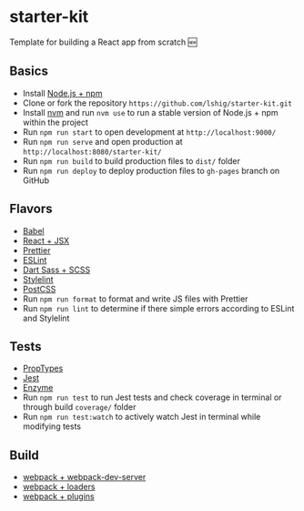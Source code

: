 # starter-kit

Template for building a React app from scratch :new:

## Basics

- Install [Node.js + npm](https://nodejs.org/en/)
- Clone or fork the repository `https://github.com/lshig/starter-kit.git`
- Install [nvm](https://github.com/nvm-sh/nvm) and run `nvm use` to run a stable version of Node.js + npm within the project
- Run `npm run start` to open development at `http://localhost:9000/`
- Run `npm run serve` and open production at `http://localhost:8080/starter-kit/`
- Run `npm run build` to build production files to `dist/` folder
- Run `npm run deploy` to deploy production files to `gh-pages` branch on GitHub

## Flavors

- [Babel](https://babeljs.io/)
- [React + JSX](https://reactjs.org/docs/introducing-jsx.html)
- [Prettier](https://prettier.io/)
- [ESLint](https://eslint.org/)
- [Dart Sass + SCSS](https://sass-lang.com/dart-sass)
- [Stylelint](https://stylelint.io/)
- [PostCSS](https://postcss.org/)
- Run `npm run format` to format and write JS files with Prettier
- Run `npm run lint` to determine if there simple errors according to ESLint and Stylelint

## Tests

- [PropTypes](https://www.npmjs.com/package/prop-types)
- [Jest](https://facebook.github.io/jest/docs/api.html)
- [Enzyme](http://airbnb.io/enzyme/docs/api/index.html)
- Run `npm run test` to run Jest tests and check coverage in terminal or through build `coverage/` folder
- Run `npm run test:watch` to actively watch Jest in terminal while modifying tests

## Build

- [webpack + webpack-dev-server](https://webpack.js.org/configuration/dev-server/#devserver)
- [webpack + loaders](https://webpack.js.org/loaders/)
- [webpack + plugins](https://webpack.js.org/plugins/)
